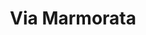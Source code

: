 --- 
layout: entry
title: Via Marmorata
location: Rome, Italy
date_taken: January 2014
camera: Leica M9
lens: Leitz Summilux 35mm f/1.4
image: GRS-20140127-133322
category: notebook
excerpt:
tags: [bw, couple, lovers, love, kiss, boy, girl, 16 to 35 years, bus, rain, puddle, passion]
---